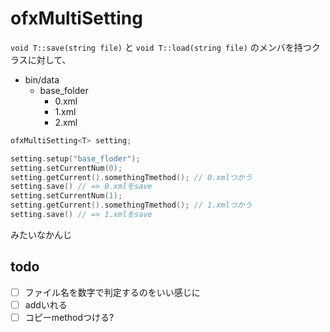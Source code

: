 # ofxMultiSetting

`void T::save(string file)` と `void T::load(string file)` のメンバを持つクラスに対して、

- bin/data
  - base_folder
    - 0.xml
    - 1.xml
    - 2.xml

```ofApp.h
ofxMultiSetting<T> setting;
```

```ofApp.cpp
setting.setup("base_floder");
setting.setCurrentNum(0);
setting.getCurrent().somethingTmethod(); // 0.xmlつかう
setting.save() // => 0.xmlをsave
setting.setCurrentNum(1);
setting.getCurrent().somethingTmethod(); // 1.xmlつかう
setting.save() // => 1.xmlをsave

```

みたいなかんじ

## todo
- [ ] ファイル名を数字で判定するのをいい感じに
- [ ] addいれる
- [ ] コピーmethodつける?
